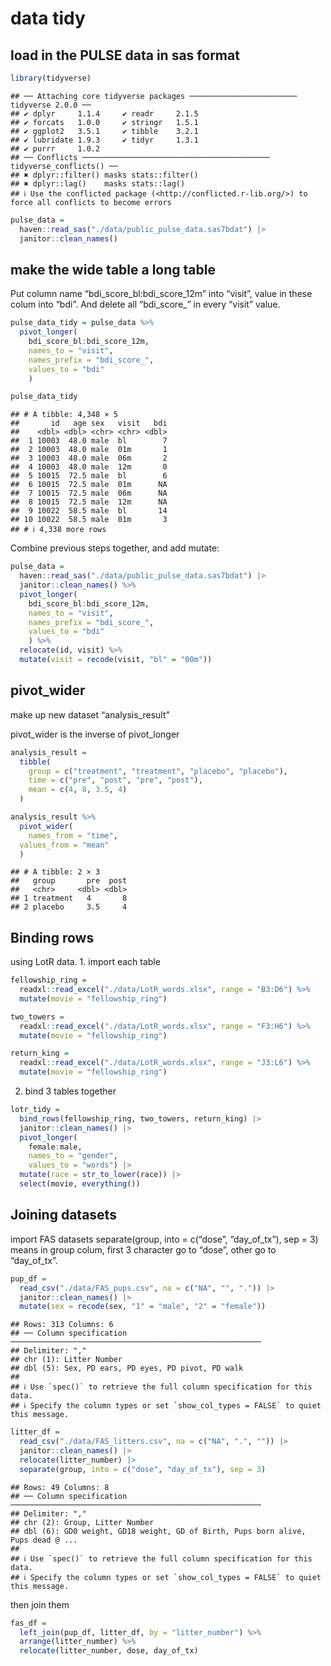 data tidy
================

## load in the PULSE data in sas format

``` r
library(tidyverse)
```

    ## ── Attaching core tidyverse packages ──────────────────────── tidyverse 2.0.0 ──
    ## ✔ dplyr     1.1.4     ✔ readr     2.1.5
    ## ✔ forcats   1.0.0     ✔ stringr   1.5.1
    ## ✔ ggplot2   3.5.1     ✔ tibble    3.2.1
    ## ✔ lubridate 1.9.3     ✔ tidyr     1.3.1
    ## ✔ purrr     1.0.2     
    ## ── Conflicts ────────────────────────────────────────── tidyverse_conflicts() ──
    ## ✖ dplyr::filter() masks stats::filter()
    ## ✖ dplyr::lag()    masks stats::lag()
    ## ℹ Use the conflicted package (<http://conflicted.r-lib.org/>) to force all conflicts to become errors

``` r
pulse_data = 
  haven::read_sas("./data/public_pulse_data.sas7bdat") |>
  janitor::clean_names()
```

## make the wide table a long table

Put column name “bdi_score_bl:bdi_score_12m” into “visit”, value in
these colum into “bdi”. And delete all “bdi_score\_” in every “visit”
value.

``` r
pulse_data_tidy = pulse_data %>%
  pivot_longer(
    bdi_score_bl:bdi_score_12m,
    names_to = "visit", 
    names_prefix = "bdi_score_",
    values_to = "bdi"
    )

pulse_data_tidy
```

    ## # A tibble: 4,348 × 5
    ##       id   age sex   visit   bdi
    ##    <dbl> <dbl> <chr> <chr> <dbl>
    ##  1 10003  48.0 male  bl        7
    ##  2 10003  48.0 male  01m       1
    ##  3 10003  48.0 male  06m       2
    ##  4 10003  48.0 male  12m       0
    ##  5 10015  72.5 male  bl        6
    ##  6 10015  72.5 male  01m      NA
    ##  7 10015  72.5 male  06m      NA
    ##  8 10015  72.5 male  12m      NA
    ##  9 10022  58.5 male  bl       14
    ## 10 10022  58.5 male  01m       3
    ## # ℹ 4,338 more rows

Combine previous steps together, and add mutate:

``` r
pulse_data = 
  haven::read_sas("./data/public_pulse_data.sas7bdat") |>
  janitor::clean_names() %>%
  pivot_longer(
    bdi_score_bl:bdi_score_12m,
    names_to = "visit", 
    names_prefix = "bdi_score_",
    values_to = "bdi"
    ) %>%
  relocate(id, visit) %>%
  mutate(visit = recode(visit, "bl" = "00m"))
```

## pivot_wider

make up new dataset “analysis_result”

pivot_wider is the inverse of pivot_longer

``` r
analysis_result = 
  tibble(
    group = c("treatment", "treatment", "placebo", "placebo"),
    time = c("pre", "post", "pre", "post"),
    mean = c(4, 8, 3.5, 4)
  )

analysis_result %>% 
  pivot_wider(
    names_from = "time", 
  values_from = "mean"
  )
```

    ## # A tibble: 2 × 3
    ##   group       pre  post
    ##   <chr>     <dbl> <dbl>
    ## 1 treatment   4       8
    ## 2 placebo     3.5     4

## Binding rows

using LotR data. 1. import each table

``` r
fellowship_ring = 
  readxl::read_excel("./data/LotR_words.xlsx", range = "B3:D6") %>%
  mutate(movie = "fellowship_ring")

two_towers = 
  readxl::read_excel("./data/LotR_words.xlsx", range = "F3:H6") %>%
  mutate(movie = "fellowship_ring")

return_king = 
  readxl::read_excel("./data/LotR_words.xlsx", range = "J3:L6") %>%
  mutate(movie = "fellowship_ring")
```

2.  bind 3 tables together

``` r
lotr_tidy = 
  bind_rows(fellowship_ring, two_towers, return_king) |>
  janitor::clean_names() |>
  pivot_longer(
    female:male,
    names_to = "gender", 
    values_to = "words") |>
  mutate(race = str_to_lower(race)) |> 
  select(movie, everything()) 
```

## Joining datasets

import FAS datasets separate(group, into = c(“dose”, “day_of_tx”), sep =
3) means in group colum, first 3 character go to “dose”, other go to
“day_of_tx”.

``` r
pup_df = 
  read_csv("./data/FAS_pups.csv", na = c("NA", "", ".")) |>
  janitor::clean_names() |>
  mutate(sex = recode(sex, "1" = "male", "2" = "female")) 
```

    ## Rows: 313 Columns: 6
    ## ── Column specification ────────────────────────────────────────────────────────
    ## Delimiter: ","
    ## chr (1): Litter Number
    ## dbl (5): Sex, PD ears, PD eyes, PD pivot, PD walk
    ## 
    ## ℹ Use `spec()` to retrieve the full column specification for this data.
    ## ℹ Specify the column types or set `show_col_types = FALSE` to quiet this message.

``` r
litter_df = 
  read_csv("./data/FAS_litters.csv", na = c("NA", ".", "")) |>
  janitor::clean_names() |>
  relocate(litter_number) |>
  separate(group, into = c("dose", "day_of_tx"), sep = 3) 
```

    ## Rows: 49 Columns: 8
    ## ── Column specification ────────────────────────────────────────────────────────
    ## Delimiter: ","
    ## chr (2): Group, Litter Number
    ## dbl (6): GD0 weight, GD18 weight, GD of Birth, Pups born alive, Pups dead @ ...
    ## 
    ## ℹ Use `spec()` to retrieve the full column specification for this data.
    ## ℹ Specify the column types or set `show_col_types = FALSE` to quiet this message.

then join them

``` r
fas_df = 
  left_join(pup_df, litter_df, by = "litter_number") %>%
  arrange(litter_number) %>%
  relocate(litter_number, dose, day_of_tx)
```
